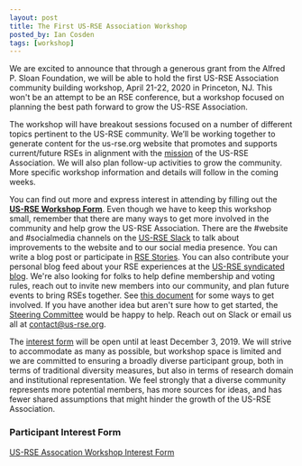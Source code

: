 ```yaml
---
layout: post
title: The First US-RSE Association Workshop
posted_by: Ian Cosden
tags: [workshop]
---
```


We are excited to announce that through a generous grant from the Alfred P. Sloan Foundation, we will be able to hold the first US-RSE Association community building workshop, April 21-22, 2020 in Princeton, NJ.
This won't be an attempt to be an RSE conference, but a workshop focused on planning the best path forward to grow the US-RSE Association.


The workshop will have breakout sessions focused on a number of different topics pertinent to the US-RSE community.
We’ll be working together to generate content for the us-rse.org website that promotes and supports current/future RSEs in alignment with the [mission](https://us-rse.org/mission/) of the US-RSE Association. We will also plan follow-up activities to grow the community.  
More specific workshop information and details will follow in the coming weeks.

You can find out more and express interest in attending by filling out the **[US-RSE Workshop Form](https://forms.gle/tzronZUGdUTT9zzb9)**.
Even though we have to keep this workshop small, remember that there are many ways to get more involved in the community and help grow the US-RSE Association.
There are the #website and #socialmedia channels on the [US-RSE Slack](https://usrse.slack.com/) to talk about improvements to the website and to our social media presence.  You can write a blog post or participate in [RSE Stories](http://us-rse.org/rse-stories/). You can also contribute your personal blog feed about your RSE experiences at the [US-RSE syndicated blog](https://us-rse.org/blog).
We're also looking for folks to help define membership and voting rules, reach out to invite new members into our community, and plan future events to bring RSEs together. 
See [this document](https://docs.google.com/document/d/1jjVD0WkeeWZJI6yqSKyMdIjtClzolsxv75RkpLju17I/edit) for some ways to get involved.
If you have another idea but aren't sure how to get started, the [Steering Committee](https://us-rse.org/steering-committee/) would be happy to help.  Reach out on Slack or email us all at contact@us-rse.org.

The [interest form](https://forms.gle/tzronZUGdUTT9zzb9) will be open until at least December 3, 2019.
We will strive to accommodate as many as possible, but workshop space is limited and we are committed to ensuring a broadly diverse participant group, both in terms of traditional diversity measures, but also in terms of research domain and institutional representation.
We feel strongly that a diverse community represents more potential members, has more sources for ideas, and has fewer shared assumptions that might hinder the growth of the US-RSE Association. 

### Participant Interest Form
[US-RSE Assocation Workshop Interest Form](https://forms.gle/tzronZUGdUTT9zzb9)
